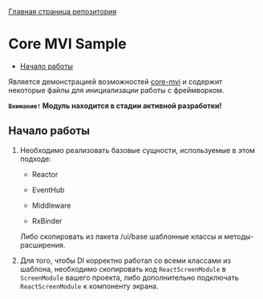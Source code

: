 [Главная страница репозитория](/docs/main.md)

# Core MVI Sample

- [Начало работы](#начало-работы)

Является демонстрацией возможностей [core-mvi](../lib-mvi-core/) и содержит некоторые файлы для инициализации работы с фреймворком.

**`Внимание!` Модуль находится в стадии активной разработки!**

## Начало работы
1. Необходимо реализовать базовые сущности, используемые в этом подходе: 

    * Reactor
      
    * EventHub 
      
    * Middleware
    
    * RxBinder
    
    Либо скопировать из пакета /ui/base шаблонные классы и методы-расширения. 
   
1. Для того, чтобы DI корректно работал со всеми классами из шаблона, необходимо скопировать код `ReactScreenModule` в `ScreenModule` вашего проекта, либо дополнительно подключать `ReactScreenModule` к компоненту экрана. 